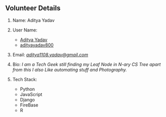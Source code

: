## Volunteer Details

1. Name: Aditya Yadav
2. User Name:
   * [Aditya Yadav](https://www.linkedin.com/in/aditya-yadav-354a74184/)
   * [adityayadav800](https://github.com/adityayadav800)

3. Email: *[aditya1108.yadav@gmail.com](mailto:aditya1108.yadav@gmail.com)*

4. Bio: *I am a Tech Geek still finding my Leaf Node in N-ary CS Tree apart from this I also Like automating stuff and Photography.*
5. Tech Stack:
   * Python
   * JavaScript
   * Django
   * FireBase
   * R
   
